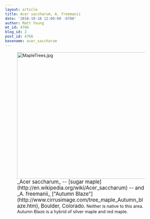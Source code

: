 ```yaml
---
layout: article
title: Acer saccharum, A. freemanii
date: '2010-10-18 12:00:00 -0700'
author: Matt Young
mt_id: 4766
blog_id: 2
post_id: 4766
basename: acer_saccharum
---
```

<figure>
<img src="{{ site.baseurl }}/uploads/2010/MapleTrees.jpg" alt="MapleTrees.jpg" width="600" height="419" />
<figcaption markdown="span">
<big>_Acer saccharum_ -- [sugar maple](http://en.wikipedia.org/wiki/Acer_saccharum) -- and _A. freemanii_ ["Autumn Blaze"](http://www.cirrusimage.com/tree_maple_Autumn_blaze.htm), Boulder, Colorado.</big> Neither is native to this area. Autumn Blaze is a hybrid of silver maple and red maple.

</figcaption>
</figure>
